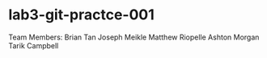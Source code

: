 # lab3-git-practce-001
Team Members:
Brian Tan
Joseph Meikle
Matthew Riopelle
Ashton Morgan
Tarik Campbell
